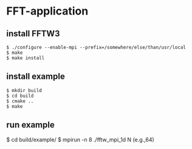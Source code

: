 # FFT-application
## install FFTW3
```
$ ./configure --enable-mpi --prefix=/somewhere/else/than/usr/local
$ make
$ make install
```

## install example
```
$ mkdir build
$ cd build
$ cmake ..
$ make
```

## run example
$ cd build/example/
$ mpirun -n 8 ./fftw_mpi_1d N (e.g.,64)
